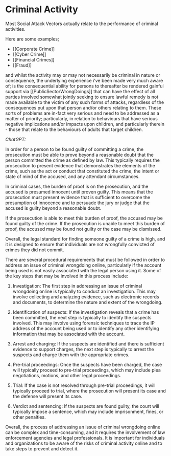 # Criminal Activity

Most Social Attack Vectors actually relate to the performance of criminal activities.  

Here are some examples;
- [[Corporate Crime]]
- [[Cyber Crime]]
- [[Financial Crimes]]
- [[Fraud]]

and whilst the activity may or may not necessarily be criminal in nature or consequence, the underlying experience i've been made very much aware of; is the consequential ability for persons to thereafter be rendered gainful support via [[PublicSectorWrongDoings]] that can have the effect of all parties involved somewhat jointly seeking to ensure lawful remedy is not made available to the victim of any such forms of attacks, regardless of the consequences put upon that person and/or others relating to them.  These sorts of problems are in-fact very serious and need to be addressed as a matter of priority; particularly, in relation to behaviours that have serious negative implications and/or impacts upon children, and particularly therein - those that relate to the behaviours of adults that target children.


*ChatGPT:*

In order for a person to be found guilty of committing a crime, the prosecution must be able to prove beyond a reasonable doubt that the person committed the crime as defined by law. This typically requires the prosecution to present evidence that demonstrates the elements of the crime, such as the act or conduct that constituted the crime, the intent or state of mind of the accused, and any attendant circumstances.

In criminal cases, the burden of proof is on the prosecution, and the accused is presumed innocent until proven guilty. This means that the prosecution must present evidence that is sufficient to overcome the presumption of innocence and to persuade the jury or judge that the accused is guilty beyond a reasonable doubt.

If the prosecution is able to meet this burden of proof, the accused may be found guilty of the crime. If the prosecution is unable to meet this burden of proof, the accused may be found not guilty or the case may be dismissed.

Overall, the legal standard for finding someone guilty of a crime is high, and it is designed to ensure that individuals are not wrongfully convicted of crimes they did not commit.

There are several procedural requirements that must be followed in order to address an issue of criminal wrongdoing online, particularly if the account being used is not easily associated with the legal person using it. Some of the key steps that may be involved in this process include:

1.  Investigation: The first step in addressing an issue of criminal wrongdoing online is typically to conduct an investigation. This may involve collecting and analyzing evidence, such as electronic records and documents, to determine the nature and extent of the wrongdoing.
    
2.  Identification of suspects: If the investigation reveals that a crime has been committed, the next step is typically to identify the suspects involved. This may involve using forensic techniques to trace the IP address of the account being used or to identify any other identifying information that may be associated with the account.
    
3.  Arrest and charging: If the suspects are identified and there is sufficient evidence to support charges, the next step is typically to arrest the suspects and charge them with the appropriate crimes.
    
4.  Pre-trial proceedings: Once the suspects have been charged, the case will typically proceed to pre-trial proceedings, which may include plea negotiations, motions, and other legal proceedings.
    
5.  Trial: If the case is not resolved through pre-trial proceedings, it will typically proceed to trial, where the prosecution will present its case and the defense will present its case.
    
6.  Verdict and sentencing: If the suspects are found guilty, the court will typically impose a sentence, which may include imprisonment, fines, or other penalties.
    

Overall, the process of addressing an issue of criminal wrongdoing online can be complex and time-consuming, and it requires the involvement of law enforcement agencies and legal professionals. It is important for individuals and organizations to be aware of the risks of criminal activity online and to take steps to prevent and detect it.
